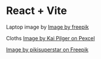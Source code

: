 # React + Vite

Laptop image by <a href="https://www.freepik.com/free-photo/modern-stationary-collection-arrangement_23441437.htm#fromView=search&page=1&position=0&uuid=e1efa232-998a-4990-8d0c-a67599e855b5">Image by freepik</a>

Cloths <a href="https://www.pexels.com/photo/assorted-clothes-996329/">Image by Kai Pilger on Pexcel</a>


<a href="https://www.freepik.com/free-vector/realistic-black-background-with-realistic-elements_20187420.htm#fromView=search&page=1&position=2&uuid=f7665004-0784-4e33-a507-ee20b1de0868">Image by pikisuperstar on Freepik</a>
